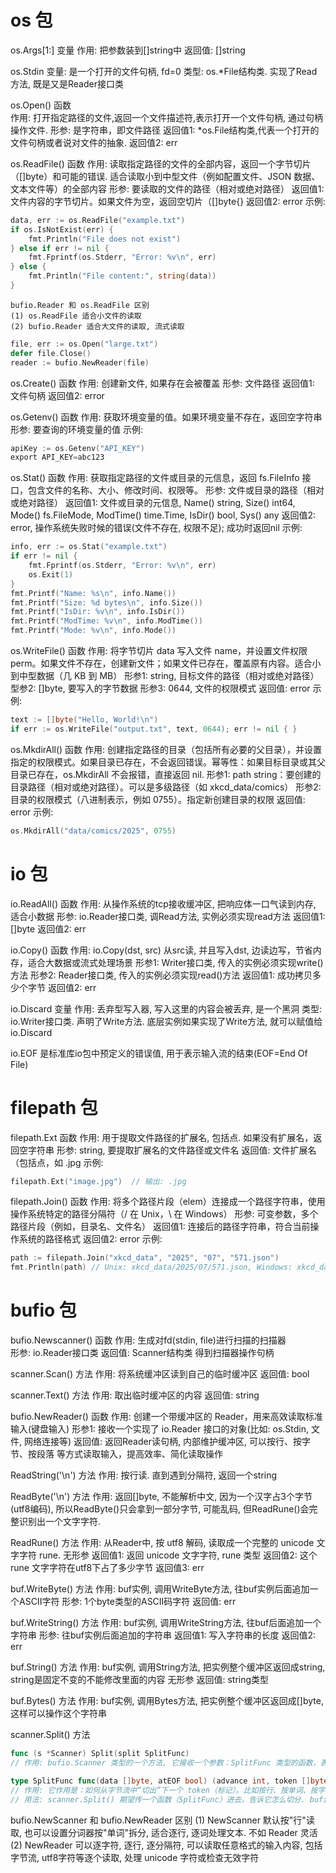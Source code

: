 # os 包
os.Args[1:]
    变量
    作用:   把参数装到[]string中
    返回值: []string

os.Stdin
    变量: 是一个打开的文件句柄, fd=0
    类型: os.*File结构类. 实现了Read方法, 既是又是Reader接口类

os.Open()
    函数      
    作用:    打开指定路径的文件,返回一个文件描述符,表示打开一个文件句柄, 通过句柄操作文件.
    形参:    是字符串，即文件路径
    返回值1: *os.File结构类,代表一个打开的文件句柄或者说对文件的抽象.
    返回值2: err

os.ReadFile()
    函数
    作用: 读取指定路径的文件的全部内容，返回一个字节切片（[]byte）和可能的错误. 适合读取小到中型文件（例如配置文件、JSON 数据、文本文件等）的全部内容
    形参: 要读取的文件的路径（相对或绝对路径）
    返回值1: 文件内容的字节切片。如果文件为空，返回空切片（[]byte{}
    返回值2: error
    示例:
```go
data, err := os.ReadFile("example.txt")
if os.IsNotExist(err) {
    fmt.Println("File does not exist")
} else if err != nil {
    fmt.Fprintf(os.Stderr, "Error: %v\n", err)
} else {
    fmt.Println("File content:", string(data))
}
```
    bufio.Reader 和 os.ReadFile 区别
    (1) os.ReadFile 适合小文件的读取
    (2) bufio.Reader 适合大文件的读取, 流式读取
```go
file, err := os.Open("large.txt")
defer file.Close()
reader := bufio.NewReader(file)
```

os.Create()
    函数
    作用: 创建新文件, 如果存在会被覆盖
    形参: 文件路径
    返回值1: 文件句柄
    返回值2: error

os.Getenv()
    函数
    作用: 获取环境变量的值。如果环境变量不存在，返回空字符串
    形参: 要查询的环境变量的值
    示例:
```go
apiKey := os.Getenv("API_KEY")
export API_KEY=abc123
```

os.Stat()
    函数
    作用: 获取指定路径的文件或目录的元信息，返回 fs.FileInfo 接口，包含文件的名称、大小、修改时间、权限等。
    形参: 文件或目录的路径（相对或绝对路径）
    返回值1: 文件或目录的元信息, Name() string, Size() int64, Mode() fs.FileMode, ModTime() time.Time, IsDir() bool, Sys() any
    返回值2: error, 操作系统失败时候的错误(文件不存在, 权限不足); 成功时返回nil 
    示例:
```go
info, err := os.Stat("example.txt")
if err != nil {
    fmt.Fprintf(os.Stderr, "Error: %v\n", err)
    os.Exit(1)
}
fmt.Printf("Name: %s\n", info.Name())
fmt.Printf("Size: %d bytes\n", info.Size())
fmt.Printf("IsDir: %v\n", info.IsDir())
fmt.Printf("ModTime: %v\n", info.ModTime())
fmt.Printf("Mode: %v\n", info.Mode())
```
os.WriteFile()
    函数
    作用: 将字节切片 data 写入文件 name，并设置文件权限 perm。如果文件不存在，创建新文件；如果文件已存在，覆盖原有内容。适合小到中型数据（几 KB 到 MB）
    形参1: string, 目标文件的路径（相对或绝对路径）
    型参2: []byte, 要写入的字节数据
    形参3: 0644, 文件的权限模式
    返回值: error
    示例:
```go
text := []byte("Hello, World!\n")
if err := os.WriteFile("output.txt", text, 0644); err != nil { }
```

os.MkdirAll()
    函数
    作用: 创建指定路径的目录（包括所有必要的父目录），并设置指定的权限模式。如果目录已存在，不会返回错误。幂等性：如果目标目录或其父目录已存在，os.MkdirAll 不会报错，直接返回 nil.
    形参1: path string：要创建的目录路径（相对或绝对路径）。可以是多级路径（如 xkcd_data/comics）
    形参2: 目录的权限模式（八进制表示，例如 0755）。指定新创建目录的权限
    返回值: error
    示例:
```go
os.MkdirAll("data/comics/2025", 0755)
```

# io 包
io.ReadAll()
    函数
    作用:    从操作系统的tcp接收缓冲区, 把响应体一口气读到内存, 适合小数据
    形参:    io.Reader接口类, 调Read方法, 实例必须实现read方法
    返回值1: []byte
    返回值2: err

io.Copy()
    函数
    作用:     io.Copy(dst, src) 从src读, 并且写入dst, 边读边写，节省内存，适合大数据或流式处理场景
    形参1:    Writer接口类, 传入的实例必须实现write()方法
    形参2:    Reader接口类, 传入的实例必须实现read()方法
    返回值1:  成功拷贝多少个字节
    返回值2:  err

io.Discard
    变量
    作用: 丢弃型写入器, 写入这里的内容会被丢弃, 是一个黑洞
    类型: io.Writer接口类. 声明了Write方法. 底层实例如果实现了Write方法, 就可以赋值给io.Discard

io.EOF
    是标准库io包中预定义的错误值, 用于表示输入流的结束(EOF=End Of File)

# filepath 包
filepath.Ext
    函数
    作用: 用于提取文件路径的扩展名, 包括点. 如果没有扩展名，返回空字符串
    形参: string, 要提取扩展名的文件路径或文件名
    返回值: 文件扩展名（包括点，如 .jpg
    示例:
```go
filepath.Ext("image.jpg")  // 输出: .jpg
```

filepath.Join()
    函数
    作用: 将多个路径片段（elem）连接成一个路径字符串，使用操作系统特定的路径分隔符（/ 在 Unix，\ 在 Windows）
    形参: 可变参数，多个路径片段（例如，目录名、文件名）
    返回值1: 连接后的路径字符串，符合当前操作系统的路径格式
    返回值2: error
    示例:
```go
path := filepath.Join("xkcd_data", "2025", "07", "571.json")
fmt.Println(path) // Unix: xkcd_data/2025/07/571.json, Windows: xkcd_data\2025\07\571.json
```

# bufio 包
bufio.Newscanner()
    函数
    作用:   生成对fd(stdin, file)进行扫描的扫描器        
    形参:   io.Reader接口类 
    返回值: Scanner结构类 得到扫描器操作句柄

scanner.Scan()
    方法
    作用:   将系统缓冲区读到自己的临时缓冲区
    返回值: bool

scanner.Text()
    方法 
    作用:   取出临时缓冲区的内容
    返回值: string

bufio.NewReader()
    函数
    作用: 创建一个带缓冲区的 Reader，用来高效读取标准输入(键盘输入)
    形参1: 接收一个实现了 io.Reader 接口的对象(比如: os.Stdin, 文件, 网络连接等)
    返回值: 返回Reader读句柄, 内部维护缓冲区, 可以按行、按字节、按段落 等方式读取输入，提高效率、简化读取操作

ReadString('\n')
    方法
    作用: 按行读. 直到遇到分隔符, 返回一个string

ReadByte('\n')
    方法
    作用: 返回[]byte, 不能解析中文, 因为一个汉字占3个字节(utf8编码), 所以ReadByte()只会拿到一部分字节, 可能乱码, 但ReadRune()会完整识别出一个文字字符.

ReadRune()
    方法
    作用: 从Reader中, 按 utf8 解码, 读取成一个完整的 unicode 文字字符 rune.
    无形参
    返回值1: 返回 unicode 文字字符, rune 类型
    返回值2: 这个 rune 文字字符在utf8下占了多少字节
    返回值3: err

buf.WriteByte()
    方法
    作用: buf实例, 调用WriteByte方法, 往buf实例后面追加一个ASCII字符
    形参: 1个byte类型的ASCII码字符
    返回值: err 

buf.WriteString()
    方法
    作用: buf实例, 调用WriteString方法, 往buf后面追加一个字符串
    形参: 往buf实例后面追加的字符串
    返回值1: 写入字符串的长度
    返回值2: err 

buf.String()
    方法
    作用: buf实例, 调用String方法, 把实例整个缓冲区返回成string, string是固定不变的不能修改里面的内容
    无形参
    返回值: string类型

buf.Bytes()
    方法
    作用: buf实例, 调用Bytes方法, 把实例整个缓冲区返回成[]byte, 这样可以操作这个字符串

scanner.Split()
    方法
```go
func (s *Scanner) Split(split SplitFunc)  
// 作用: bufio.Scanner 类型的一个方法, 它接收一个参数：SplitFunc 类型的函数，表示“如何切分输入流”。
``` 
```go
type SplitFunc func(data []byte, atEOF bool) (advance int, token []byte, err error)
// 作用: 它作用是：如何从字节流中“切出”下一个 token（标记）。比如按行、按单词、按字符。
// 用法: scanner.Split() 期望传一个函数（SplitFunc）进去，告诉它怎么切分. bufio.ScanWords 是标准库提供的一个“按单词分词”的函数变量, 告诉它我就要用单词来切分.
```
bufio.NewScanner 和 bufio.NewReader 区别
(1) NewScanner 默认按"行"读取, 也可以设置分词器按"单词"拆分, 适合逐行, 逐词处理文本. 不如 Reader 灵活
(2) NewReader 可以逐字符, 逐行, 逐分隔符, 可以读取任意格式的输入内容, 包括字节流, utf8字符等逐个读取, 处理 unicode 字符或检查无效字符